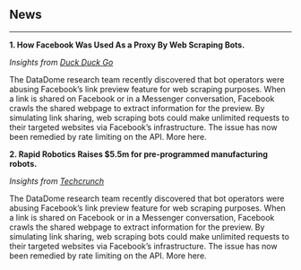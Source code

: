 ## News

---

**1. How Facebook Was Used As a Proxy By Web Scraping Bots.**

_Insights from [Duck Duck Go](https://duckduckgo.com)_

The DataDome research team recently discovered that bot operators were abusing Facebook’s link preview feature for web scraping purposes. When a link is shared on Facebook or in a Messenger conversation, Facebook crawls the shared webpage to extract information for the preview. By simulating link sharing, web scraping bots could make unlimited requests to their targeted websites via Facebook’s infrastructure. The issue has now been remedied by rate limiting on the API. More here.

**2. Rapid Robotics Raises $5.5m for pre-programmed manufacturing robots.**

_Insights from [Techcrunch](https://techcrunch.com)_

The DataDome research team recently discovered that bot operators were abusing Facebook’s link preview feature for web scraping purposes. When a link is shared on Facebook or in a Messenger conversation, Facebook crawls the shared webpage to extract information for the preview. By simulating link sharing, web scraping bots could make unlimited requests to their targeted websites via Facebook’s infrastructure. The issue has now been remedied by rate limiting on the API. More here.
